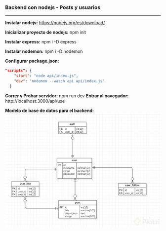 ### Backend con nodejs - Posts y usuarios

---------------------------


**Instalar nodejs:** https://nodejs.org/es/download/

**Inicializar proyecto de nodejs:** npm init 

**Instalar express:** npm i -D express

**Instalar nodemon:** npm i -D nodemon

**Configurar package.json:**
```json
"scripts": {    
    "start": "node api/index.js",
    "dev": "nodemon --watch api api/index.js"
  }
```

**Correr y Probar servidor:** npm run dev
**Entrar al navegador:** http://localhost:3000/api/use

**Modelo de base de datos para el backend:**
[![modelo de bd](https://github.com/quvp861205/backendnodejs-posts/blob/master/modelo%20de%20base%20de%20datos.jpg?raw=true "modelo de bd")](https://github.com/quvp861205/backendnodejs-posts/blob/master/modelo%20de%20base%20de%20datos.jpg?raw=true "modelo de bd")
